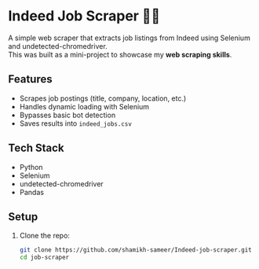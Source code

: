 # Indeed Job Scraper 🕵️‍♂️

A simple web scraper that extracts job listings from Indeed using Selenium and undetected-chromedriver.  
This was built as a mini-project to showcase my **web scraping skills**.

## Features
- Scrapes job postings (title, company, location, etc.)
- Handles dynamic loading with Selenium
- Bypasses basic bot detection
- Saves results into `indeed_jobs.csv`

## Tech Stack
- Python
- Selenium
- undetected-chromedriver
- Pandas

## Setup
1. Clone the repo:
   ```bash
   git clone https://github.com/shamikh-sameer/Indeed-job-scraper.git
   cd job-scraper
